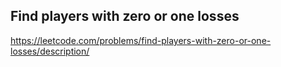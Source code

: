 ## Find players with zero or one losses
https://leetcode.com/problems/find-players-with-zero-or-one-losses/description/

